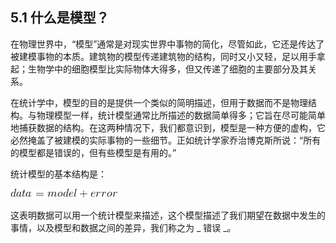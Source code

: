 ## 5.1 什么是模型？

在物理世界中，“模型”通常是对现实世界中事物的简化，尽管如此，它还是传达了被建模事物的本质。建筑物的模型传递建筑物的结构，同时又小又轻，足以用手拿起；生物学中的细胞模型比实际物体大得多，但又传递了细胞的主要部分及其关系。

在统计学中，模型的目的是提供一个类似的简明描述，但用于数据而不是物理结构。与物理模型一样，统计模型通常比所描述的数据简单得多；它旨在尽可能简单地捕获数据的结构。在这两种情况下，我们都意识到，模型是一种方便的虚构，它必然掩盖了被建模的实际事物的一些细节。正如统计学家乔治博克斯所说：“所有的模型都是错误的，但有些模型是有用的。”

统计模型的基本结构是：

![](img/0c021ca249df797a2c6e689f7616f5a3.jpg)

这表明数据可以用一个统计模型来描述，这个模型描述了我们期望在数据中发生的事情，以及模型和数据之间的差异，我们称之为 _ 错误 _。